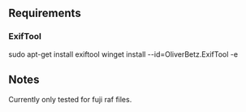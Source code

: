 ## Requirements

### ExifTool
sudo apt-get install exiftool
winget install --id=OliverBetz.ExifTool  -e

## Notes

Currently only tested for fuji raf files.